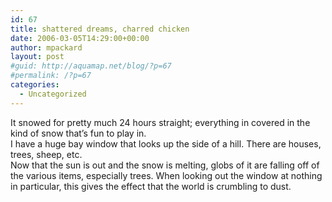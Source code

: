 ```yaml
---
id: 67
title: shattered dreams, charred chicken
date: 2006-03-05T14:29:00+00:00
author: mpackard
layout: post
#guid: http://aquamap.net/blog/?p=67
#permalink: /?p=67
categories:
  - Uncategorized
---
```

It snowed for pretty much 24 hours straight; everything in covered in the kind of snow that&#8217;s fun to play in.  
I have a huge bay window that looks up the side of a hill. There are houses, trees, sheep, etc.  
Now that the sun is out and the snow is melting, globs of it are falling off of the various items, especially trees. When looking out the window at nothing in particular, this gives the effect that the world is crumbling to dust.
